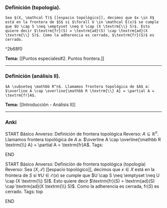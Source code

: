 ### Definición (topología).

```ad-Formal
Sea $(X, \mathcal T)$ [[espacio topológico]], decimos que $x \in X$ está en la frontera de $S$ si $\forall U \in \mathcal E(x)$ se cumple que $U \cap S \neq \emptyset \neq U \cap (X \textrm{\\} S)$. Esto quiere decir $\textrm{fr}(S) = \textrm{ad}(S) \cap \textrm{ad}(X \textrm{\\} S)$. Como la adherencia es cerrada, $\textrm{fr}(S)$ es cerrado.
```

^2b68f0

**Tema:** [[Puntos especiales#2. Puntos frontera.]]

---
### Definición (análisis II).

```ad-Formal
$A \subseteq \mathbb R^n$. Llamamos frontera topológica de $A$ a: $\overline A \cap \overline{\mathbb R \textrm{\\} A} = \partial A = \textrm{fr}A$.
```

**Tema:** [[Introducción - Análisis II]]

---
### Anki

START
Básico
Anverso: Definición de frontera topológica
Reverso: $A \subseteq \mathbb R^n$. Llamamos frontera topológica de $A$ a: $\overline A \cap \overline{\mathbb R \textrm{\\} A} = \partial A = \textrm{fr}A$.
Tags:
<!--ID: 1727083427808-->
END

START
Básico
Anverso: Definición de frontera topológica (topología)
Reverso: Sea $(X, \mathcal T)$ [[espacio topológico]], decimos que $x \in X$ está en la frontera de $S$ si $\forall U \in \mathcal E(x)$ se cumple que $U \cap S \neq \emptyset \neq U \cap (X \textrm{\\} S)$. Esto quiere decir $\textrm{fr}(S) = \textrm{ad}(S) \cap \textrm{ad}(X \textrm{\\} S)$. Como la adherencia es cerrada, $\textrm{fr}(S)$ es cerrado.
Tags: top
<!--ID: 1728820185248-->
END
